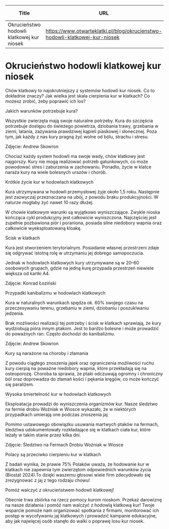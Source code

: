| Title              | URL                | Author             | Publication Date   |
|--------------------|--------------------|--------------------|--------------------|
| Okrucieństwo hodowli klatkowej kur niosek | https://www.otwarteklatki.pl/blog/okrucienstwo-hodowli-klatkowej-kur-niosek | Julia Kazanowska | 07/08/2024 |


# Okrucieństwo hodowli klatkowej kur niosek

Chów klatkowy to najokrutniejszy z systemów hodowli kur niosek. Co to dokładnie znaczy? Jak wielka jest skala cierpienia kur w klatkach? Co możesz zrobić, żeby poprawić ich los?







Jakich warunków potrzebuje kura?



Wszystkie zwierzęta mają swoje naturalne potrzeby. Kura do szczęścia potrzebuje dostępu do świeżego powietrza, dziobania trawy, grzebania w ziemi, latania, zażywania prawdziwej kąpieli piaskowej i słonecznej. Poza tym, jak każdy z nas kury pragną żyć wolne od bólu, strachu i stresu.



Zdjęcie: Andrew Skowron



Chociaż każdy system hodowli ma swoje wady, chów klatkowy jest najgorszy. Kury nie mogą realizować potrzeb gatunkowych, co może powodować stres i zaburzenia w zachowaniu. Ponadto, życie w klatce naraża kury na wiele bolesnych urazów i chorób.



Krótkie życie kur w hodowlach klatkowych



Kura utrzymywana w hodowli przemysłowej żyje około 1,5 roku. Następnie jest zazwyczaj przeznaczana na ubój, z powodu braku produkcyjności. W naturze mogłaby żyć nawet 10 razy dłużej.



W chowie klatkowym warunki są wyjątkowo wyniszczające. Zwykle nioska kończąca cykl produkcyjny jest całkowicie wyniszczona. Najczęściej jest zupełnie pozbawiona piór i poraniona, posiada silne niedobory wapnia oraz całkowicie wyeksploatowaną kloakę.



Ścisk w klatkach



Kura jest stworzeniem terytorialnym. Posiadanie własnej przestrzeni zdaje się odgrywać istotną rolę w utrzymaniu jej dobrego samopoczucia. 



Jednak w hodowlach klatkowych kury utrzymywane są w 20–60 osobowych grupach, gdzie na jedną kurę przypada przestrzeń niewiele większa od kartki A4.



Zdjęcie: Konrad Łoziński



Przypadki kanibalizmu w hodowlach klatkowych



Kura w naturalnych warunkach spędza ok. 60% swojego czasu na przeczesywaniu terenu, grzebaniu w ziemi, dziobaniu i poszukiwaniu jedzenia.



Brak możliwości realizacji tej potrzeby i ścisk w klatkach sprawiają, że kury wydziobują pióra innym ptakom. Jest to bardzo bolesne i może prowadzić do poważnych ran. Często dochodzi do kanibalizmu.  



Zdjęcie: Andrew Skowron



Kury są narażone na choroby i złamania



Z powodu ciągłego znoszenia jajek oraz ograniczenia możliwości ruchu kury cierpią na poważne niedobory wapnia, które przekładają się na osteoporozę. Choroba ta sprawia, że ptaki odczuwają ogromny i chroniczny ból oraz doprowadza do złamań kości i pękania kręgów, co może kończyć się paraliżem.



Wysoka śmiertelność kur w hodowlach klatkowych



Eksploatacja prowadzi do wyniszczenia organizmów kur. Nasze śledztwo na fermie drobiu Woźniak w Wiosce wykazało, że w niektórych przypadkach umierają one podczas znoszenia jaj.



Pomimo ustawowego obowiązku usuwania martwych ptaków na fermach, śledztwa udokumentowały rozkładające się w klatkach ciała kur, które leżały w takim stanie przez kilka dni.



Zdjęcie: Śledztwo na Fermach Drobiu Woźniak w Wiosce



Polacy są przeciwko cierpieniu kur w klatkach



Z badań wynika, że prawie 75% Polaków uważa, że hodowanie kur w klatkach nie zapewnia tym zwierzętom odpowiednich warunków życia (Biostat 2024).To dzięki waszemu głosowi wiele firm zdecydowało się zrezygnować z jaj z tego rodzaju chowu!



Pomóż walczyć z okrucieństwem hodowli klatkowej!



Obecnie trwa zbiórka na rzecz pomocy kurom nioskom. Przekaż darowiznę na nasze działania i pomóż nam walczyć z hodowlą klatkową kur! Twoje wsparcie pomoże nam organizować spotkania z firmami, monitorować ich postęp w wycofywaniu jaj klatkowych i prowadzić kampanie edukacyjne, aby jak najwięcej osób stanęło do walki o poprawę losu kur niosek.